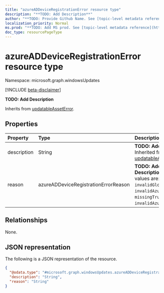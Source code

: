 ```yaml
---
title: "azureADDeviceRegistrationError resource type"
description: "**TODO: Add Description**"
author: "**TODO: Provide Github Name. See [topic-level metadata reference](https://msgo.azurewebsites.net/add/document/guidelines/metadata.html#topic-level-metadata)**"
localization_priority: Normal
ms.prod: "**TODO: Add MS prod. See [topic-level metadata reference](https://msgo.azurewebsites.net/add/document/guidelines/metadata.html#topic-level-metadata)**"
doc_type: resourcePageType
---
```


# azureADDeviceRegistrationError resource type

Namespace: microsoft.graph.windowsUpdates

[!INCLUDE [beta-disclaimer](../../includes/beta-disclaimer.md)]

**TODO: Add Description**


Inherits from [updatableAssetError](../resources/updatableasseterror.md).

## Properties
|Property|Type|Description|
|:---|:---|:---|
|description|String|**TODO: Add Description** Inherited from [updatableAssetError](../resources/windowsupdates-updatableasseterror.md)|
|reason|azureADDeviceRegistrationErrorReason|**TODO: Add Description**. Possible values are: `invalidGlobalDeviceId`, `invalidAzureADDeviceId`, `missingTrustType`, `invalidAzureADJoin`.|

## Relationships
None.

## JSON representation
The following is a JSON representation of the resource.
<!-- {
  "blockType": "resource",
  "@odata.type": "microsoft.graph.windowsUpdates.azureADDeviceRegistrationError"
}
-->
``` json
{
  "@odata.type": "#microsoft.graph.windowsUpdates.azureADDeviceRegistrationError",
  "description": "String",
  "reason": "String"
}
```

